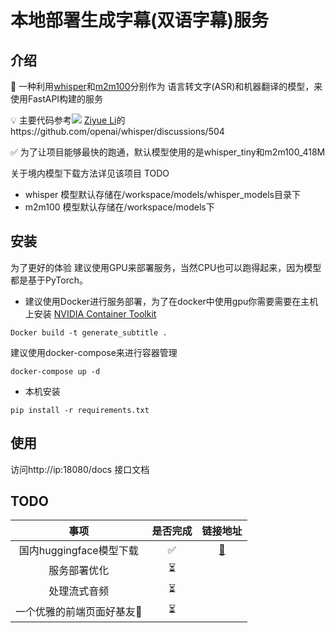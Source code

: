 # 本地部署生成字幕(双语字幕)服务
## 介绍
🤖️ 一种利用[whisper](https://github.com/openai/whisper)和[m2m100](https://github.com/facebookresearch/fairseq/tree/main/examples/m2m_100)分别作为 语言转文字(ASR)和机器翻译的模型，来使用FastAPI构建的服务

💡 主要代码参考[![](https://colab.research.google.com/assets/colab-badge.svg)](https://colab.research.google.com/github/feynlee/whisper2subtitles/blob/main/Whisper2subtitles.ipynb)
[Ziyue Li](https://github.com/feynlee)的https://github.com/openai/whisper/discussions/504


✅ 为了让项目能够最快的跑通，默认模型使用的是whisper_tiny和m2m100_418M

关于境内模型下载方法详见该项目 TODO

- whisper 模型默认存储在/workspace/models/whisper_models目录下
- m2m100 模型默认存储在/workspace/models下

## 安装

为了更好的体验 建议使用GPU来部署服务，当然CPU也可以跑得起来，因为模型都是基于PyTorch。

- 建议使用Docker进行服务部署，为了在docker中使用gpu你需要需要在主机上安装 [NVIDIA Container Toolkit](https://github.com/NVIDIA/nvidia-container-toolkit)

```shell
Docker build -t generate_subtitle .
```

建议使用docker-compose来进行容器管理

```
docker-compose up -d
```

- 本机安装

```
pip install -r requirements.txt
```

## 使用

访问http://ip:18080/docs 接口文档

## TODO

|           事项            | 是否完成 |                    链接地址                     |
| :-----------------------: | :------: | :---------------------------------------------: |
|  国内huggingface模型下载  |    ✅     | [🔗](https://github.com/Zeke-chin/aria2_dowload) |
|       服务部署优化        |    ⏳     |                                                 |
|       处理流式音频        |    ⏳     |                                                 |
| 一个优雅的前端页面好基友👬 |    ⏳     |                                                 |

